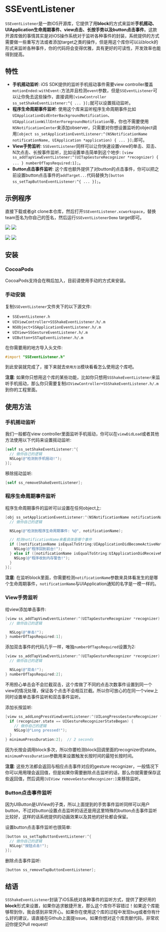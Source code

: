 # SSEventListener

`SSEventListener`是一款iOS开源库，它提供了用**block**的方式来监听**手机摇动、UIApplication生命周期事件、view点击、长按手势以及button点击事件**。这款开源库做的事情其实是对iOS操作系统对于监听各种事件的封装，系统提供的方式需要做一些重写方法或者添加target之类的操作，但是用这个库你可以以block的形式来监听各种事件，你的代码将会变得优雅，具有更好的可读性，开发效率也能得到提高。

## 特性

* **手机摇动监听**: iOS SDK提供的监听手机摇动事件需要view controller覆盖`motionEnded:withEvent:`方法并且检测`event`参数，但是`SSEventListener`可以让你免去这些操作，直接调用`[viewController ss_setShakeEventListener:^{ ... }];`就可以设置摇动监听。
* **程序生命周期事件监听**: 使用这个库来监听程序生命周期事件比如`UIApplicationDidEnterBackgroundNotification`、 `UIApplicationWillEnterForegroundNotification`等，你也不需要使用`NSNotificationCenter`来添加observer，只需要对你想设置监听的object调用`[object ss_setApplicationEventListener:^(NSNotificationName notificationName, UIApplication *application) { ... }];`即可。
* **View手势监听**: `SSEventListener`同样可以让你快速设置view的单击、双击、N次点击、长按事件监听，比如设置单击简单到这个地步: `[view ss_addTapViewEventListener:^(UITapGestureRecognizer *recognizer) { ... } numberOfTapsRequired:1];`。
* **Button点击事件监听**: 这个库也额外提供了对button的点击事件，你可以把之前设置button点击事件的`addTarget...`代码替换为`[button ss_setTapButtonEventListener:^{ ... }];`。

## 示例程序

直接下载或者git clone本仓库，然后打开`SSEventListener.xcworkspace`，替换team签名为你自己的签名，然后运行`SSEventListenerDemo` target即可。

![](Resources/demo1_shake_event.gif) ![](Resources/demo2_application_event.gif)

![](Resources/demo3_view_gesture.gif) ![](Resources/demo4_button_tap_event.gif)

## 安装

### CocoaPods

CocoaPods支持会在稍后加入，目前请使用手动的方式来安装。

### 手动安装

复制`SSEventListener`文件夹下的以下源文件:

* `SSEventListener.h`
* `UIViewController+SSShakeEventListener.h/.m`
* `NSObject+SSApplicationEventListener.h/.m`
* `UIView+SSGestureEventListener.h/.m`
* `UIButton+SSTapEventListener.h/.m`

在你需要用的地方导入头文件:

```objectivec
#import "SSEventListener.h"
```

到此安装就完成了，接下来就去`使用方法`模块看看怎么使用这个库吧。

**注意**: 如果你只想用这个库的某些功能，比如你只想用`SSShakeEventListener`来监听手机摇动，那么你只需要复制`UIViewController+SSShakeEventListener.h/.m`到你的工程里面。

## 使用方法

### 手机摇动监听

我们一般都在view controller里面监听手机摇动，你可以在`viewDidLoad`或者其他方法使用以下代码来设置摇动监听:

```objectivec
[self ss_setShakeEventListener:^{
  // 做你自己的逻辑
  NSLog(@"检测到手机摇动!");
}];
```

移除摇动监听:

```objectivec
[self ss_removeShakeEventListener];
```

### 程序生命周期事件监听

程序生命周期事件的监听可以设置在任何object上:

```objectivec
[obj ss_setApplicationEventListener:^(NSNotificationName notificationName, UIApplication *application) {
  // 做你自己的逻辑

  NSLog(@"检测到程序生命周期事件: %@", notificationName);

  // 检测notificationName来看具体是哪个事件
  if ([notificationName isEqualToString:UIApplicationDidBecomeActiveNotification]) {
    NSLog(@"程序回到前台!");
  } else if ([notificationName isEqualToString:UIApplicationDidReceiveMemoryWarningNotification]) {
    NSLog(@"程序收到内存警告!");
  }
}];
```

**注意**: 在监听block里面，你需要检测`notificationName`参数来具体看发生的是哪个生命周期事件，`notificationName`与UIApplication通知的名字是一模一样的。

### View手势监听

给view添加单击事件:

```objectivec
[view ss_addTapViewEventListener:^(UITapGestureRecognizer *recognizer) {
  // 做你自己的逻辑

  NSLog(@"单击!");
} numberOfTapsRequired:1];
```

添加双击事件的代码几乎一样，唯独`numberOfTapsRequired`设置为2:

```objectivec
[view ss_addTapViewEventListener:^(UITapGestureRecognizer *recognizer) {
  // 做你自己的逻辑

  NSLog(@"双击!");
} numberOfTapsRequired:2];
```

不用担心单击会不会拦截双击，这个库做了不同的点击次数事件设置到同一个view的情况处理，保证各个点击不会相互拦截。所以你可放心的在同一个view上同时设置单击事件监听和双击事件监听。

添加长按监听:

```objectivec
[view ss_addLongPressViewEventListener:^(UILongPressGestureRecognizer *recognizer) {
  if (recognizer.state == UIGestureRecognizerStateBegan) {
    // 做你自己的逻辑
    NSLog(@"Long pressed!");
  }
} minimumPressDuration:2];  // 2 seconds
```

因为长按会调用block多次，所以你要检测block回调里面的recognizer的state。 `minimumPressDuration`参数用来设置触发长按时间的最短长按时间。

**注意**: 这些方法都会返回与相应点击事件对应的gesture recognizer，一般情况下你可以用用理会返回值，但是如果你需要删除点击监听的话，那么你就需要保存这些返回值，然后调用`[UIView removeGestureRecognizer:]`来移除监听。

 ### Button点击事件监听

因为UIButton是UIView的子类，所以上面提到的手势事件监听同样可以用户button，不过对button设置点击监听的话还是用这里特殊的button点击事件监听比较好，这样的话系统提供的动画效果以及其他的好处都会保留。

设置button点击事件监听也很简单:

```objectivec
[button ss_setTapButtonEventListener:^{
  // 做你自己的逻辑
  NSLog("按钮点击!");
}];
```

删除点击事件监听:

```objectivec
[button ss_removeTapButtonEventListener];
```

## 结语

`SSShakeEventListener`封装了iOS系统对各种事件的监听方式，提供了更好用的**block**形式来设置，如果你追求敏捷开发，那么这个库你不容错过！如果这个库能够帮到你，我会感到非常开心。如果你在使用这个库的过程中发现bug或者你有什么好的建议，请直接在Github上面提issue。如果你想对这个库贡献代码，非常欢迎你提交Pull request!
